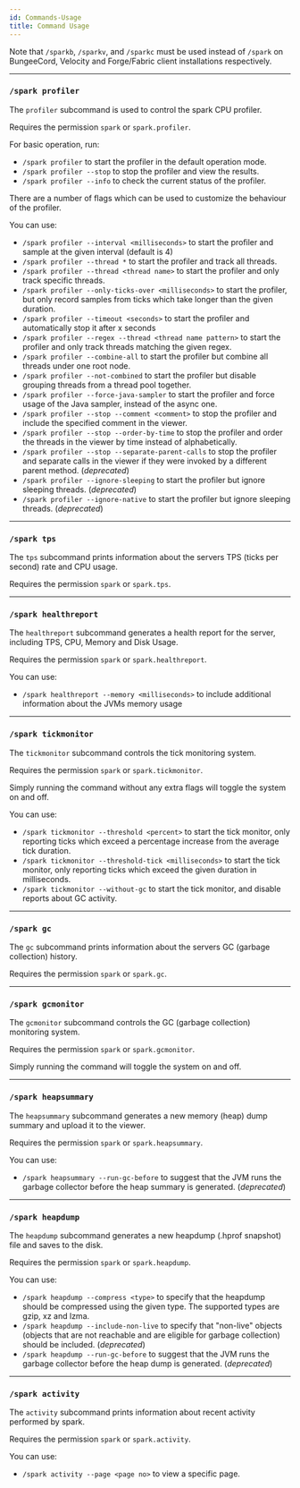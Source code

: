 ```yaml
---
id: Commands-Usage
title: Command Usage
---
```


Note that `/sparkb`, `/sparkv`, and `/sparkc` must be used instead of `/spark` on BungeeCord, Velocity and Forge/Fabric client installations respectively. 

___
### `/spark profiler`
The `profiler` subcommand is used to control the spark CPU profiler.

Requires the permission `spark` or `spark.profiler`.

For basic operation, run:
* `/spark profiler` to start the profiler in the default operation mode.
* `/spark profiler --stop` to stop the profiler and view the results.
* `/spark profiler --info` to check the current status of the profiler.

There are a number of flags which can be used to customize the behaviour of the profiler.

You can use:
* `/spark profiler --interval <milliseconds>` to start the profiler and sample at the given interval (default is 4)
* `/spark profiler --thread *` to start the profiler and track all threads.
* `/spark profiler --thread <thread name>` to start the profiler and only track specific threads.
* `/spark profiler --only-ticks-over <milliseconds>` to start the profiler, but only record samples from ticks which take longer than the given duration.
* `/spark profiler --timeout <seconds>` to start the profiler and automatically stop it after x seconds
* `/spark profiler --regex --thread <thread name pattern>` to start the profiler and only track threads matching the given regex.
* `/spark profiler --combine-all` to start the profiler but combine all threads under one root node.
* `/spark profiler --not-combined` to start the profiler but disable grouping threads from a thread pool together.
* `/spark profiler --force-java-sampler` to start the profiler and force usage of the Java sampler, instead of the async one.
* `/spark profiler --stop --comment <comment>` to stop the profiler and include the specified comment in the viewer.
* `/spark profiler --stop --order-by-time` to stop the profiler and order the threads in the viewer by time instead of alphabetically.
* `/spark profiler --stop --separate-parent-calls` to stop the profiler and separate calls in the viewer if they were invoked by a different parent method. (*deprecated*)
* `/spark profiler --ignore-sleeping` to start the profiler but ignore sleeping threads. (*deprecated*)
* `/spark profiler --ignore-native` to start the profiler but ignore sleeping threads. (*deprecated*)

___
### `/spark tps`
The `tps` subcommand prints information about the servers TPS (ticks per second) rate and CPU usage.

Requires the permission `spark` or `spark.tps`.

___
### `/spark healthreport`
The `healthreport` subcommand generates a health report for the server, including TPS, CPU, Memory and Disk Usage.

Requires the permission `spark` or `spark.healthreport`.

You can use:
* `/spark healthreport --memory <milliseconds>` to include additional information about the JVMs memory usage

___
### `/spark tickmonitor`
The `tickmonitor` subcommand controls the tick monitoring system.

Requires the permission `spark` or `spark.tickmonitor`.

Simply running the command without any extra flags will toggle the system on and off.

You can use:
* `/spark tickmonitor --threshold <percent>` to start the tick monitor, only reporting ticks which exceed a percentage increase from the average tick duration.
* `/spark tickmonitor --threshold-tick <milliseconds>` to start the tick monitor, only reporting ticks which exceed the given duration in milliseconds.
* `/spark tickmonitor --without-gc` to start the tick monitor, and disable reports about GC activity.

___
### `/spark gc`
The `gc` subcommand prints information about the servers GC (garbage collection) history.

Requires the permission `spark` or `spark.gc`.

___
### `/spark gcmonitor`
The `gcmonitor` subcommand controls the GC (garbage collection) monitoring system.

Requires the permission `spark` or `spark.gcmonitor`.

Simply running the command will toggle the system on and off.

___
### `/spark heapsummary`
The `heapsummary` subcommand generates a new memory (heap) dump summary and upload it to the viewer.

Requires the permission `spark` or `spark.heapsummary`.

You can use:
* `/spark heapsummary --run-gc-before` to suggest that the JVM runs the garbage collector before the heap summary is generated. (*deprecated*)

___
### `/spark heapdump`
The `heapdump` subcommand generates a new heapdump (.hprof snapshot) file and saves to the disk.

Requires the permission `spark` or `spark.heapdump`.

You can use:
* `/spark heapdump --compress <type>` to specify that the heapdump should be compressed using the given type. The supported types are gzip, xz and lzma.
* `/spark heapdump --include-non-live` to specify that "non-live" objects (objects that are not reachable and are eligible for garbage collection) should be included. (*deprecated*)
* `/spark heapdump --run-gc-before` to suggest that the JVM runs the garbage collector before the heap dump is generated. (*deprecated*)

___
### `/spark activity`
The `activity` subcommand prints information about recent activity performed by spark.

Requires the permission `spark` or `spark.activity`.

You can use:
* `/spark activity --page <page no>` to view a specific page.